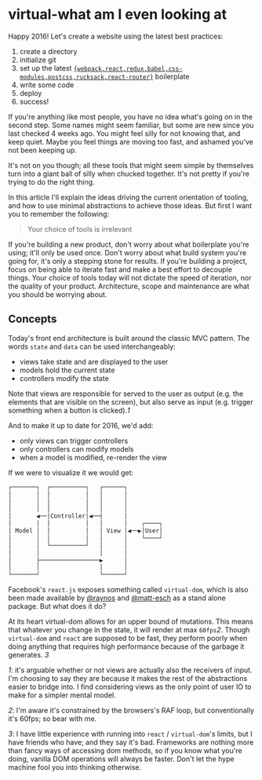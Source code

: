 # virtual-what am I even looking at
Happy 2016! Let's create a website using the latest best practices:

1. create a directory
2. initialize git
2. set up the latest
   [`{webpack,react,redux,babel,css-modules,postcss,rucksack,react-router}`][0]
   boilerplate
3. write some code
4. deploy
5. success!

If you're anything like most people, you have no idea what's going on in the
second step. Some names might seem familiar, but some are new since you last
checked 4 weeks ago. You might feel silly for not knowing that, and keep quiet.
Maybe you feel things are moving too fast, and ashamed you've not been keeping
up.

It's not on you though; all these tools that might seem simple by themselves
turn into a giant ball of silly when chucked together. It's not pretty if
you're trying to do the right thing.

In this article I'll explain the ideas driving the current orientation of
tooling, and how to use minimal abstractions to achieve those ideas. But first
I want you to remember the following:

> Your choice of tools is irrelevant

If you're building a new product, don't worry about what boilerplate you're
using; it'll only be used once. Don't worry about what build system you're
going for, it's only a stepping stone for results. If you're building a
project, focus on being able to iterate fast and make a best effort to decouple
things. Your choice of tools today will not dictate the speed of iteration, nor
the quality of your product. Architecture, scope and maintenance are what you
should be worrying about.

## Concepts
Today's front end architecture is built around the classic MVC pattern. The
words `state` and `data` can be used interchangeably:

- views take state and are displayed to the user
- models hold the current state
- controllers modify the state

Note that views are responsible for served to the user as output (e.g. the
elements that are visible on the screen), but also serve as input (e.g. trigger
something when a button is clicked).*1*

And to make it up to date for 2016, we'd add:
- only views can trigger controllers
- only controllers can modify models
- when a model is modified, re-render the view

If we were to visualize it we would get:
```txt
┌───────┐  ┌──────────┐   ┌──────┐
│       │  │          │   │      │
│       │  │          │   │      │
│       │  │          │   │      │
│       ◀──│Controller│◀──┤      │
│       │  │          │   │      │    ┌────┐
│ Model │  │          │   │ View │◀──▶│User│
│       │  │          │   │      │    └────┘
│       │  └──────────┘   │      │
│       │                 │      │
│       ├─────────────────▶      │
│       │                 │      │
└───────┘                 └──────┘
```

Facebook's `react.js` exposes something called `virtual-dom`, which is also
been made available by [@raynos]() and [@matt-esch]() as a stand alone package.
But what does it do?

At its heart virtual-dom allows for an upper bound of mutations. This means
that whatever you change in the state, it will render at max `60fps`*2*. Though
`virtual-dom` and `react` are supposed to be fast, they perform poorly when
doing anything that requires high performance because of the garbage it
generates. *3*

*1*: it's arguable whether or not views are actually also the receivers of
input. I'm choosing to say they are because it makes the rest of the
abstractions easier to bridge into. I find considering views as the only point
of user IO to make for a simpler mental model.

*2*: I'm aware it's constrained by the browsers's RAF loop, but conventionally
  it's 60fps; so bear with me.

*3*: I have little experience with running into `react` / `virtual-dom`'s
limits, but I have friends who have; and they say it's bad. Frameworks are
nothing more than fancy ways of accessing dom methods, so if you know what
you're doing, vanilla DOM operations will always be faster. Don't let the hype
machine fool you into thinking otherwise.

[0]: https://github.com/tj/frontend-boilerplate
